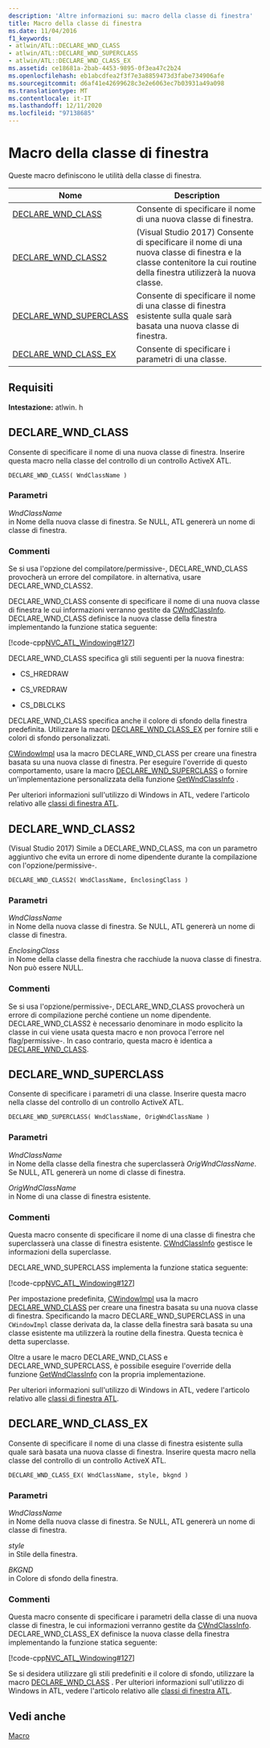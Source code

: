 ```yaml
---
description: 'Altre informazioni su: macro della classe di finestra'
title: Macro della classe di finestra
ms.date: 11/04/2016
f1_keywords:
- atlwin/ATL::DECLARE_WND_CLASS
- atlwin/ATL::DECLARE_WND_SUPERCLASS
- atlwin/ATL::DECLARE_WND_CLASS_EX
ms.assetid: ce18681a-2bab-4453-9895-0f3ea47c2b24
ms.openlocfilehash: eb1abcdfea2f3f7e3a8859473d3fabe734906afe
ms.sourcegitcommit: d6af41e42699628c3e2e6063ec7b03931a49a098
ms.translationtype: MT
ms.contentlocale: it-IT
ms.lasthandoff: 12/11/2020
ms.locfileid: "97138685"
---
```

# <a name="window-class-macros"></a>Macro della classe di finestra

Queste macro definiscono le utilità della classe di finestra.

|Nome|Description|
|-|-|
|[DECLARE_WND_CLASS](#declare_wnd_class)|Consente di specificare il nome di una nuova classe di finestra.|
|[DECLARE_WND_CLASS2](#declare_wnd_class2)|(Visual Studio 2017) Consente di specificare il nome di una nuova classe di finestra e la classe contenitore la cui routine della finestra utilizzerà la nuova classe.|
|[DECLARE_WND_SUPERCLASS](#declare_wnd_superclass)|Consente di specificare il nome di una classe di finestra esistente sulla quale sarà basata una nuova classe di finestra.|
|[DECLARE_WND_CLASS_EX](#declare_wnd_class_ex)|Consente di specificare i parametri di una classe.|

## <a name="requirements"></a>Requisiti

**Intestazione:** atlwin. h

## <a name="declare_wnd_class"></a><a name="declare_wnd_class"></a> DECLARE_WND_CLASS

Consente di specificare il nome di una nuova classe di finestra. Inserire questa macro nella classe del controllo di un controllo ActiveX ATL.

```
DECLARE_WND_CLASS( WndClassName )
```

### <a name="parameters"></a>Parametri

*WndClassName*<br/>
in Nome della nuova classe di finestra. Se NULL, ATL genererà un nome di classe di finestra.

### <a name="remarks"></a>Commenti

Se si usa l'opzione del compilatore/permissive-, DECLARE_WND_CLASS provocherà un errore del compilatore. in alternativa, usare DECLARE_WND_CLASS2.

DECLARE_WND_CLASS consente di specificare il nome di una nuova classe di finestra le cui informazioni verranno gestite da [CWndClassInfo](cwndclassinfo-class.md). DECLARE_WND_CLASS definisce la nuova classe della finestra implementando la funzione statica seguente:

[!code-cpp[NVC_ATL_Windowing#127](../../atl/codesnippet/cpp/window-class-macros_1.cpp)]

DECLARE_WND_CLASS specifica gli stili seguenti per la nuova finestra:

- CS_HREDRAW

- CS_VREDRAW

- CS_DBLCLKS

DECLARE_WND_CLASS specifica anche il colore di sfondo della finestra predefinita. Utilizzare la macro [DECLARE_WND_CLASS_EX](#declare_wnd_class_ex) per fornire stili e colori di sfondo personalizzati.

[CWindowImpl](cwindowimpl-class.md) usa la macro DECLARE_WND_CLASS per creare una finestra basata su una nuova classe di finestra. Per eseguire l'override di questo comportamento, usare la macro [DECLARE_WND_SUPERCLASS](#declare_wnd_superclass) o fornire un'implementazione personalizzata della funzione [GetWndClassInfo](cwindowimpl-class.md#getwndclassinfo) .

Per ulteriori informazioni sull'utilizzo di Windows in ATL, vedere l'articolo relativo alle [classi di finestra ATL](../../atl/atl-window-classes.md).

## <a name="declare_wnd_class2"></a><a name="declare_wnd_class2"></a> DECLARE_WND_CLASS2

(Visual Studio 2017) Simile a DECLARE_WND_CLASS, ma con un parametro aggiuntivo che evita un errore di nome dipendente durante la compilazione con l'opzione/permissive-.

```
DECLARE_WND_CLASS2( WndClassName, EnclosingClass )
```

### <a name="parameters"></a>Parametri

*WndClassName*<br/>
in Nome della nuova classe di finestra. Se NULL, ATL genererà un nome di classe di finestra.

*EnclosingClass*<br/>
in Nome della classe della finestra che racchiude la nuova classe di finestra. Non può essere NULL.

### <a name="remarks"></a>Commenti

Se si usa l'opzione/permissive-, DECLARE_WND_CLASS provocherà un errore di compilazione perché contiene un nome dipendente. DECLARE_WND_CLASS2 è necessario denominare in modo esplicito la classe in cui viene usata questa macro e non provoca l'errore nel flag/permissive-.
In caso contrario, questa macro è identica a [DECLARE_WND_CLASS](#declare_wnd_class).

## <a name="declare_wnd_superclass"></a><a name="declare_wnd_superclass"></a> DECLARE_WND_SUPERCLASS

Consente di specificare i parametri di una classe. Inserire questa macro nella classe del controllo di un controllo ActiveX ATL.

```
DECLARE_WND_SUPERCLASS( WndClassName, OrigWndClassName )
```

### <a name="parameters"></a>Parametri

*WndClassName*<br/>
in Nome della classe della finestra che superclasserà *OrigWndClassName*. Se NULL, ATL genererà un nome di classe di finestra.

*OrigWndClassName*<br/>
in Nome di una classe di finestra esistente.

### <a name="remarks"></a>Commenti

Questa macro consente di specificare il nome di una classe di finestra che superclasserà una classe di finestra esistente. [CWndClassInfo](cwndclassinfo-class.md) gestisce le informazioni della superclasse.

DECLARE_WND_SUPERCLASS implementa la funzione statica seguente:

[!code-cpp[NVC_ATL_Windowing#127](../../atl/codesnippet/cpp/window-class-macros_1.cpp)]

Per impostazione predefinita, [CWindowImpl](cwindowimpl-class.md) usa la macro [DECLARE_WND_CLASS](#declare_wnd_class) per creare una finestra basata su una nuova classe di finestra. Specificando la macro DECLARE_WND_SUPERCLASS in una `CWindowImpl` classe derivata da, la classe della finestra sarà basata su una classe esistente ma utilizzerà la routine della finestra. Questa tecnica è detta superclasse.

Oltre a usare le macro DECLARE_WND_CLASS e DECLARE_WND_SUPERCLASS, è possibile eseguire l'override della funzione [GetWndClassInfo](cwindowimpl-class.md#getwndclassinfo) con la propria implementazione.

Per ulteriori informazioni sull'utilizzo di Windows in ATL, vedere l'articolo relativo alle [classi di finestra ATL](../../atl/atl-window-classes.md).

## <a name="declare_wnd_class_ex"></a><a name="declare_wnd_class_ex"></a> DECLARE_WND_CLASS_EX

Consente di specificare il nome di una classe di finestra esistente sulla quale sarà basata una nuova classe di finestra. Inserire questa macro nella classe del controllo di un controllo ActiveX ATL.

```
DECLARE_WND_CLASS_EX( WndClassName, style, bkgnd )
```

### <a name="parameters"></a>Parametri

*WndClassName*<br/>
in Nome della nuova classe di finestra. Se NULL, ATL genererà un nome di classe di finestra.

*style*<br/>
in Stile della finestra.

*BKGND*<br/>
in Colore di sfondo della finestra.

### <a name="remarks"></a>Commenti

Questa macro consente di specificare i parametri della classe di una nuova classe di finestra, le cui informazioni verranno gestite da [CWndClassInfo](cwndclassinfo-class.md). DECLARE_WND_CLASS_EX definisce la nuova classe della finestra implementando la funzione statica seguente:

[!code-cpp[NVC_ATL_Windowing#127](../../atl/codesnippet/cpp/window-class-macros_1.cpp)]

Se si desidera utilizzare gli stili predefiniti e il colore di sfondo, utilizzare la macro [DECLARE_WND_CLASS](#declare_wnd_class) . Per ulteriori informazioni sull'utilizzo di Windows in ATL, vedere l'articolo relativo alle [classi di finestra ATL](../../atl/atl-window-classes.md).

## <a name="see-also"></a>Vedi anche

[Macro](atl-macros.md)

